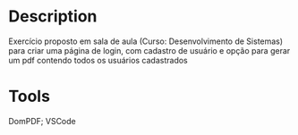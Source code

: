 # Description
 Exercício proposto em sala de aula (Curso: Desenvolvimento de Sistemas) para criar uma página de login, com cadastro de usuário e opção para gerar um pdf contendo todos os usuários cadastrados
# Tools
 DomPDF; VSCode
